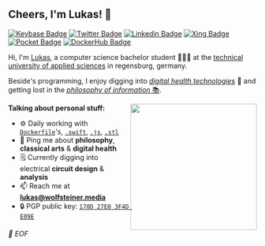 ## Cheers, I'm Lukas! 👋  

[![Keybase Badge](https://img.shields.io/badge/Keybase-33A0FF?style=flat-square&logo=keybase&logoColor=white&link=https://keybase.io/dotwee/)](https://keybase.io/dotwee/)
[![Twitter Badge](https://img.shields.io/badge/Twitter-1da1f2?style=flat-square&logo=Twitter&logoColor=white&link=https://twitter.com/dnkncht/)](https://twitter.com/dnkncht/)
[![Linkedin Badge](https://img.shields.io/badge/LinkedIn-2867b2?style=flat-square&logo=Linkedin&logoColor=white&link=https://www.linkedin.com/in/lukas-wolfsteiner/)](https://www.linkedin.com/in/lukas-wolfsteiner/)
[![Xing Badge](https://img.shields.io/badge/Xing-006567?style=flat-square&logo=xing&logoColor=white&link=https://www.xing.com/profile/Lukas_Wolfsteiner2/)](https://www.xing.com/profile/Lukas_Wolfsteiner2/)
[![Pocket Badge](https://img.shields.io/badge/Pocket-EF3F56?style=flat-square&logo=pocket&logoColor=white&link=https://getpocket.com/@dnkncht/)](https://getpocket.com/@dnkncht/)
[![DockerHub Badge](https://img.shields.io/badge/DockerHub-2496ED?style=flat-square&logo=docker&logoColor=white&link=https://hub.docker.com/u/dotwee)](https://hub.docker.com/u/dotwee/)  

Hi, I'm [Lukas](https://lukas.wolfsteiner.media/), a computer science bachelor student 👨🏻‍🎓 at the [technical university of applied sciences](https://www.oth-regensburg.de/) in regensburg, germany.  

Beside's programming, I enjoy digging into [_digital health technologies_](https://www.fda.gov/medical-devices/digital-health-center-excellence/what-digital-health) 🧬 and getting lost in the [_philosophy of information_ 📚](https://en.wikipedia.org/wiki/Philosophy_of_information).  

<img align="right" width="256" src="https://i.redd.it/42gyr1spwoq31.jpg" />
<img align="right" width="0" height="0" referrerpolicy="no-referrer-when-downgrade" src="https://matm.dotwee.de/matomo.php?idsite=11&amp;rec=1&amp;action_name=GitHub+Profile" alt="" />

**Talking about personal stuff:**

- ⚙️ Daily working with [`Dockerfile`](https://github.com/dotWee?tab=repositories&q=docker)'s, [`.swift`](https://github.com/dotWee?tab=repositories&language=swift), [`.js`](https://github.com/dotWee?tab=repositories&language=javascript), [`.stl`](https://github.com/dotWee/things)
- 💬 Ping me about **philosophy**, **classical arts** & **digital health**
- 🗒 Currently digging into electrical **circuit design** & **analysis**
- 📫 Reach me at **lukas@wolfsteiner.media**
- 🔒 PGP public key: [`170D 27E0 3F4D E09E`](https://keybase.io/dotwee/pgp_keys.asc)


###### 💾 EOF

